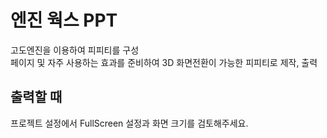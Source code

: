 # 엔진 웍스 PPT
고도엔진을 이용하여 피피티를 구성  
페이지 및 자주 사용하는 효과를 준비하여 3D 화면전환이 가능한 피피티로 제작, 출력

## 출력할 때
프로젝트 설정에서 FullScreen 설정과 화면 크기를 검토해주세요.